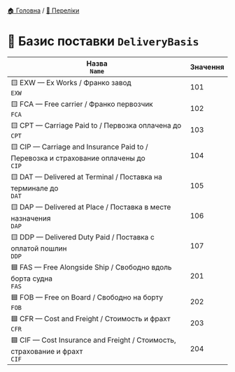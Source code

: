 ﻿[🏠 Головна](../README.MD) / [🎲 Переліки](./README.MD)  

# 🎲 Базис поставки `DeliveryBasis`

| Назва </br> `Name` | Значення |
| --- | --- |
| 🟨 EXW — Ex Works / Франко завод </br> `EXW`	| 101 |
| 🟨 FCA — Free carrier / Франко первозчик </br> `FCA`	| 102 |
| 🟨 CPT — Carriage Paid to / Первозка оплачена до </br> `CPT`	| 103 |
| 🟨 CIP — Carriage and Insurance Paid to / Перевозка и страхование оплачены до </br> `CIP`	| 104 |
| 🟨 DAT — Delivered at Terminal / Поставка на терминале до </br> `DAT`	| 105 |
| 🟨 DAP — Delivered at Place / Поставка в месте назначения </br> `DAP`	| 106 |
| 🟨 DDP — Delivered Duty Paid / Поставка с оплатой пошлин </br> `DDP`	| 107 |
| 🟦 FAS — Free Alongside Ship / Свободно вдоль борта судна </br> `FAS`	| 201 |
| 🟦 FOB — Free on Board / Свободно на борту </br> `FOB`	| 202 |
| 🟦 CFR — Cost and Freight / Стоимость и фрахт </br> `CFR`	| 203 |
| 🟦 CIF — Cost Insurance and Freight / Стоимость, страхование и фрахт </br> `CIF`	| 204 |